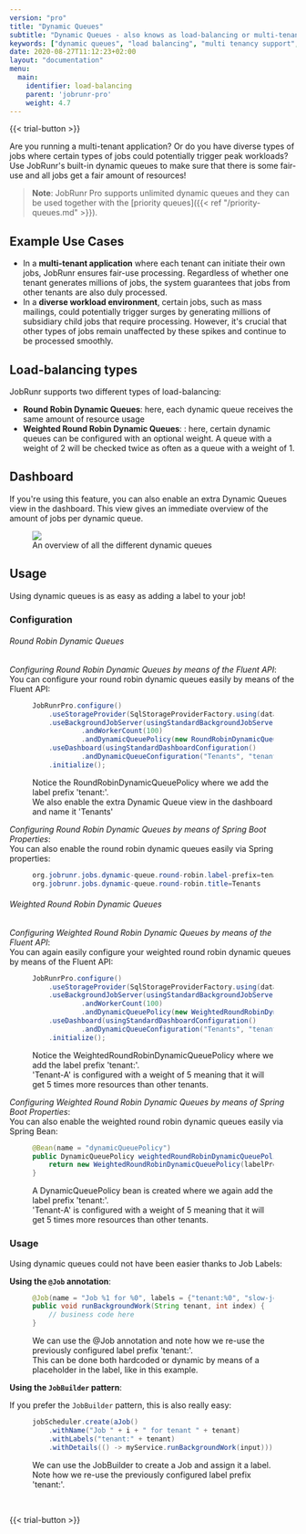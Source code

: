 ```yaml
---
version: "pro"
title: "Dynamic Queues"
subtitle: "Dynamic Queues - also knows as load-balancing or multi-tenancy support - guarantees some fair-use!"
keywords: ["dynamic queues", "load balancing", "multi tenancy support", "priority queues", "multi tenant application", "types of load balancing", "multitenant application", "multi tenant system", "example of multi tenant application", "multitenant applications", "weighted round robin load balancing", "load balancer spring boot", "load balancer spring", "loadbalancing"]
date: 2020-08-27T11:12:23+02:00
layout: "documentation"
menu: 
  main: 
    identifier: load-balancing
    parent: 'jobrunr-pro'
    weight: 4.7
---
```

{{< trial-button >}}

Are you running a multi-tenant application? Or do you have diverse types of jobs where certain types of jobs could potentially trigger peak workloads? Use JobRunr's built-in dynamic queues to make sure that there is some fair-use and all jobs get a fair amount of resources!

> **Note**: JobRunr Pro supports unlimited dynamic queues and they can be used together with the [priority queues]({{< ref "/priority-queues.md" >}}).

## Example Use Cases
- In a **multi-tenant application** where each tenant can initiate their own jobs, JobRunr ensures fair-use processing. Regardless of whether one tenant generates millions of jobs, the system guarantees that jobs from other tenants are also duly processed.
- In a **diverse workload environment**, certain jobs, such as mass mailings, could potentially trigger surges by generating millions of subsidiary child jobs that require processing. However, it's crucial that other types of jobs remain unaffected by these spikes and continue to be processed smoothly.


## Load-balancing types
JobRunr supports two different types of load-balancing:
- **Round Robin Dynamic Queues**: here, each dynamic queue receives the same amount of resource usage
- **Weighted Round Robin Dynamic Queues**: : here, certain dynamic queues can be configured with an optional weight. A queue with a weight of 2 will be checked twice as often as a queue with a weight of 1.


## Dashboard
If you're using this feature, you can also enable an extra Dynamic Queues view in the dashboard. This view gives an immediate overview of the amount of jobs per dynamic queue.

<figure>
<img src="/documentation/dynamic-queues.png" class="kg-image">
<figcaption>An overview of all the different dynamic queues</figcaption>
</figure>

## Usage
Using dynamic queues is as easy as adding a label to your job! 

### Configuration
###### Round Robin Dynamic Queues
_Configuring Round Robin Dynamic Queues by means of the Fluent API_:<br/>
You can configure your round robin dynamic queues easily by means of the Fluent API:

<figure>

```java
JobRunrPro.configure()
    .useStorageProvider(SqlStorageProviderFactory.using(dataSource))
    .useBackgroundJobServer(usingStandardBackgroundJobServerConfiguration()
            .andWorkerCount(100)
            .andDynamicQueuePolicy(new RoundRobinDynamicQueuePolicy("tenant:")))
    .useDashboard(usingStandardDashboardConfiguration()
            .andDynamicQueueConfiguration("Tenants", "tenant:"))
    .initialize();
```
<figcaption>Notice the RoundRobinDynamicQueuePolicy where we add the label prefix 'tenant:'.<br/>We also enable the extra Dynamic Queue view in the dashboard and name it 'Tenants'</figcaption>
</figure>

_Configuring Round Robin Dynamic Queues by means of Spring Boot Properties_:<br/>
You can also enable the round robin dynamic queues easily via Spring properties:

<figure>

```java
org.jobrunr.jobs.dynamic-queue.round-robin.label-prefix=tenant: 
org.jobrunr.jobs.dynamic-queue.round-robin.title=Tenants
```
</figure>


###### Weighted Round Robin Dynamic Queues
_Configuring Weighted Round Robin Dynamic Queues by means of the Fluent API_:<br/>
You can again easily configure your weighted round robin dynamic queues by means of the Fluent API:

<figure>

```java
JobRunrPro.configure()
    .useStorageProvider(SqlStorageProviderFactory.using(dataSource))
    .useBackgroundJobServer(usingStandardBackgroundJobServerConfiguration()
            .andWorkerCount(100)
            .andDynamicQueuePolicy(new WeightedRoundRobinDynamicQueuePolicy("tenant:", Map.of("Tenant-A", 5))))
    .useDashboard(usingStandardDashboardConfiguration()
            .andDynamicQueueConfiguration("Tenants", "tenant:"))
    .initialize();
```
<figcaption>Notice the WeightedRoundRobinDynamicQueuePolicy where we add the label prefix 'tenant:'.<br/>'Tenant-A' is configured with a weight of 5 meaning that it will get 5 times more resources than other tenants.</figcaption>
</figure>

_Configuring Weighted Round Robin Dynamic Queues by means of Spring Boot Properties_:<br/>
You can also enable the weighted round robin dynamic queues easily via Spring Bean:

<figure>

```java
@Bean(name = "dynamicQueuePolicy")
public DynamicQueuePolicy weightedRoundRobinDynamicQueuePolicy() {
    return new WeightedRoundRobinDynamicQueuePolicy(labelPrefix, Map.of("Tenant-A", 5));
}
```
<figcaption>A DynamicQueuePolicy bean is created where we again add the label prefix 'tenant:'.<br/>'Tenant-A' is configured with a weight of 5 meaning that it will get 5 times more resources than other tenants.</figcaption>
</figure>


### Usage
Using dynamic queues could not have been easier thanks to Job Labels:

__Using the `@Job` annotation__:

<figure>

```java
@Job(name = "Job %1 for %0", labels = {"tenant:%0", "slow-job"})
public void runBackgroundWork(String tenant, int index) {
    // business code here
}
```
<figcaption>We can use the @Job annotation and note how we re-use the previously configured label prefix 'tenant:'.<br/>This can be done both hardcoded or dynamic by means of a placeholder in the label, like in this example.</figcaption>
</figure>


__Using the `JobBuilder` pattern__:

If you prefer the `JobBuilder` pattern, this is also really easy:
<figure>

```java
jobScheduler.create(aJob()
    .withName("Job " + i + " for tenant " + tenant)
    .withLabels("tenant:" + tenant)
    .withDetails(() -> myService.runBackgroundWork(input)))
```
<figcaption>We can use the JobBuilder to create a Job and assign it a label.<br/>Note how we re-use the previously configured label prefix 'tenant:'.</figcaption>
</figure>

<br/>

{{< trial-button >}}